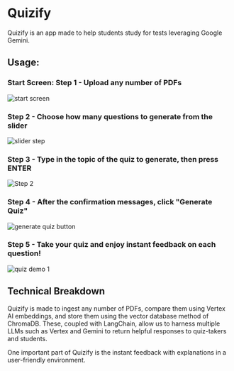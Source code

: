 # Quizify

Quizify is an app made to help students study for tests leveraging Google Gemini. 

## Usage:
### Start Screen: Step 1 - Upload any number of PDFs
![start screen](https://github.com/Json-To-String/mission-quizify/assets/55477390/911bbf80-4616-4e8c-ad51-3195f5a9eadb)

### Step 2 - Choose how many questions to generate from the slider
![slider step](https://github.com/Json-To-String/mission-quizify/assets/55477390/e5ed386d-718e-4f05-b774-141e730a5991)

### Step 3 - Type in the topic of the quiz to generate, then press ENTER
![Step 2](https://github.com/Json-To-String/mission-quizify/assets/55477390/d36740e2-ee6c-4758-8d97-b85fbe4b2c9b)

### Step 4 - After the confirmation messages, click "Generate Quiz"
![generate quiz button](https://github.com/Json-To-String/mission-quizify/assets/55477390/632bf449-68aa-4ab3-909c-23467eb5e23c)

### Step 5 - Take your quiz and enjoy instant feedback on each question!
![quiz demo 1](https://github.com/Json-To-String/mission-quizify/assets/55477390/e0f25143-74a4-4ed5-8cb9-0bdde9bcf7f8)


## Technical Breakdown
Quizify is made to ingest any number of PDFs, compare them using Vertex AI embeddings, and store them using the vector database method of ChromaDB.
These, coupled with LangChain, allow us to harness multiple LLMs such as Vertex and Gemini to return helpful responses to quiz-takers and students.

One important part of Quizify is the instant feedback with explanations in a user-friendly environment.
